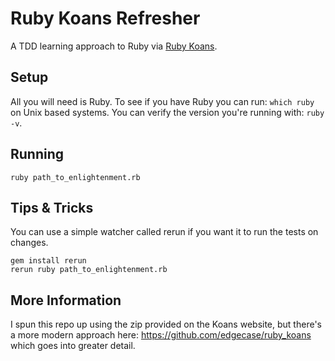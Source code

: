 # Ruby Koans Refresher

A TDD learning approach to Ruby via [Ruby Koans](http://rubykoans.com/).

## Setup

All you will need is Ruby. To see if you have Ruby you can run: `which ruby` on Unix based systems. You can verify the version you're running with: `ruby -v`.

## Running

```shell
ruby path_to_enlightenment.rb
```

## Tips & Tricks

You can use a simple watcher called rerun if you want it to run the tests on changes.

```shell
gem install rerun
rerun ruby path_to_enlightenment.rb
```

## More Information

I spun this repo up using the zip provided on the Koans website, but there's a more modern approach here: https://github.com/edgecase/ruby_koans which goes into greater detail.
